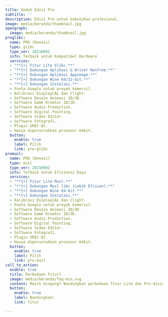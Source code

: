 ```yaml
---
title: Unduh Edisi Pro
subtitle: ''
description: Edisi Pro untuk kebutuhan profesional.
image: media/beranda/thumbnail.jpg
opengraph:
  image: media/beranda/thumbnail.jpg
proglibc:
  name: PRO (Donasi)
  type: glibc
  type_ver: 20210602
  info: Terbaik untuk Kompatibel Hardware
  services:
  - "**[+] Fitur Lite Glibc.**"
  - "**[+] Dukungan Aplikasi & Driver Nonfree.**"
  - "**[+] Dukungan Aplikasi Appimage.**"
  - "**[+] Dukungan Wine 64/32-bit.**"
  - "**[+] Dukungan Instalasi.**"
  - Fonta Google untuk proyek komersil.
  - Kalibrasi DisplayCAL dan Clight.
  - Software Desain Animasi 2D/3D.
  - Software Game Kreator 2D/3D.
  - Software Audio Production.
  - Software Digital Painting.
  - Software Video Editor.
  - Software Fotografi.
  - Plugin GMIC-Qt.
  - Hanya diperuntukkan prosesor 64bit.
  button:
    enable: true
    label: Pilih
    link: pro-glibc
promusl:
  name: PRO (Donasi)
  type: musl
  type_ver: 20210602
  info: Terbaik untuk Efisiensi Daya
  services:
  - "**[+] Fitur Lite Musl.**"
  - "**[+] Dukungan Musl libc (Lebih Efisien).**"
  - "**[+] Dukungan Wine 64-bit.**"
  - "**[+] Dukungan Instalasi.**"
  - Kalibrasi DisplayCAL dan Clight.
  - Fonta Google untuk proyek komersil.
  - Software Desain Animasi 2D/3D.
  - Software Game Kreator 2D/3D.
  - Software Audio Production.
  - Software Digital Painting.
  - Software Video Editor.
  - Software Fotografi.
  - Plugin GMIC-Qt.
  - Hanya diperuntukkan prosesor 64bit.
  button:
    enable: true
    label: Pilih
    link: pro-musl
call_to_action:
  enable: true
  title: Perbedaan Fitur?
  image: media/beranda/faq-min.svg
  content: Masih bingung? Bandingkan perbedaan fitur Lite dan Pro disini.
  button:
    enable: true
    label: Bandingkan!
    link: fitur

---
```

